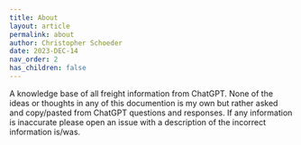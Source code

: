 ```yaml
---
title: About
layout: article
permalink: about
author: Christopher Schoeder
date: 2023-DEC-14
nav_order: 2
has_children: false
---
```


A knowledge base of all freight information from ChatGPT. None of the ideas or thoughts in any of this documention is my own but rather asked and copy/pasted from ChatGPT questions and responses. If any information is inaccurate please open an issue with a description of the incorrect information is/was.